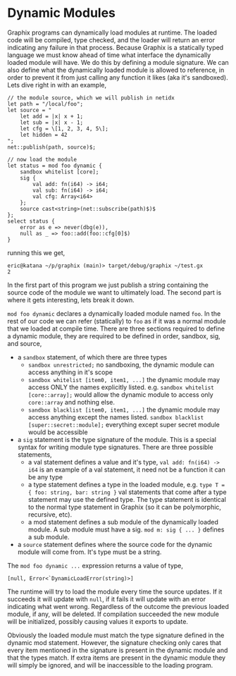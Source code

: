 # Dynamic Modules

Graphix programs can dynamically load modules at runtime. The loaded code will
be compiled, type checked, and the loader will return an error indicating any
failure in that process. Because Graphix is a statically typed language we must
know ahead of time what interface the dynamically loaded module will have. We do
this by defining a module signature. We can also define what the dynamically
loaded module is allowed to reference, in order to prevent it from just calling
any function it likes (aka it's sandboxed). Lets dive right in with an example,

```graphix
// the module source, which we will publish in netidx
let path = "/local/foo";
let source = "
    let add = |x| x + 1;
    let sub = |x| x - 1;
    let cfg = \[1, 2, 3, 4, 5\];
    let hidden = 42
";
net::publish(path, source)$;

// now load the module
let status = mod foo dynamic {
    sandbox whitelist [core];
    sig {
        val add: fn(i64) -> i64;
        val sub: fn(i64) -> i64;
        val cfg: Array<i64>
    };
    source cast<string>(net::subscribe(path)$)$
};
select status {
    error as e => never(dbg(e)),
    null as _ => foo::add(foo::cfg[0]$)
}
```

running this we get,

```
eric@katana ~/p/graphix (main)> target/debug/graphix ~/test.gx
2
```

In the first part of this program we just publish a string containing the source
code of the module we want to ultimately load. The second part is where it gets
interesting, lets break it down.

`mod foo dynamic` declares a dynamically loaded module named `foo`. In the rest
of our code we can refer (statically) to `foo` as if it was a normal module that
we loaded at compile time. There are three sections required to define a dynamic
module, they are required to be defined in order, sandbox, sig, and source,

- a `sandbox` statement, of which there are three types
  - `sandbox unrestricted;` no sandboxing, the dynamic module can access
    anything in it's scope
  - `sandbox whitelist [item0, item1, ...]` the dynamic module may access ONLY
    the names explicitly listed. e.g. `sandbox whitelist [core::array];` would
    allow the dynamic module to access only `core::array` and nothing else.
  - `sandbox blacklist [item0, item1, ...]` the dynamic module may access
    anything except the names listed. `sandbox blacklist
    [super::secret::module];` everything except super secret module would be
    accessible
- a `sig` statement is the type signature of the module. This is a special
  syntax for writing module type signatures. There are three possible statements,
  - a val statement defines a value and it's type, `val add: fn(i64) -> i64` is
    an example of a val statement, it need not be a function it can be any type
  - a type statement defines a type in the loaded module, e.g. `type T = { foo:
    string, bar: string }` val statements that come after a type statement may
    use the defined type. The type statement is identical to the normal type
    statement in Graphix (so it can be polymorphic, recursive, etc).
  - a mod statement defines a sub module of the dynamically loaded module. A sub
    module must have a sig. `mod m: sig { ... }` defines a sub module.
- a `source` statement defines where the source code for the dynamic module will
  come from. It's type must be a string.

The `mod foo dynamic ...` expression returns a value of type,

```[null, Error<`DynamicLoadError(string)>]```

The runtime will try to load the module every time the source updates. If it
succeeds it will update with `null`, if it fails it will update with an error
indicating what went wrong. Regardless of the outcome the previous loaded
module, if any, will be deleted. If compilation succeeded the new module will be
initialized, possibly causing values it exports to update.

Obviously the loaded module must match the type signature defined in the dynamic
mod statement. However, the signature checking only cares that every item
mentioned in the signature is present in the dynamic module and that the types
match. If extra items are present in the dynamic module they will simply be
ignored, and will be inaccessible to the loading program.
